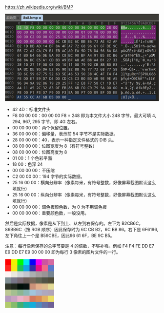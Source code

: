 
https://zh.wikipedia.org/wiki/BMP

![](attachments/Pasted%20image%2020241104235440.png)

- 42 4D：标准文件头
- F8 00 00 00：00 00 00 F8 = 248 即为本文件大小 248 字节，最大可填 4, 294, 967, 295 字节，即 4G 左右。
- 00 00 00 00：两个保留位置。
- 36 00 00 00：偏移量，表示前 54 字节不是实际数据。
- 28 00 00 00：40，表示一种指定文件格式的 DIB 头。
- 08 00 00 00：位图宽度为 8（有符号整数）
- 08 00 00 00：位图高度为 8
- 01 00：1 个色彩平面
- 18 00：色深 24
- 00 00 00 00：不压缩
- C2 00 00 00：194 字节的实际数据。
- 25 16 00 00：横向分辨率（像素每米，有符号整数，好像屏幕截图默认这么填就行）
- 25 16 00 00：纵向分辨率（像素每米，有符号整数，好像屏幕截图默认这么填就行）
- 00 00 00 00：调色板颜色数，为 0 为不用调色板
- 00 00 00 00：重要颜色数，一般没用。

然后是实际数据，像素是从下到上、从左到右保存的。左下为 B2CB6C，86BB6C（按 RGB 顺序）因此保存时为 6C CB B2，6C BB 86。右下是 6F6196, 左下角往上一个是 B59CBE，因此96 61 6F，BE 9C B5。

注意：每行像素保存的总字节要是 4 的倍数，不够补零。例如 F4 F4 FE DD E7 E9 DD E7 E9 00 00 00 即为每行 3 像素的图片文件的一行。

![](attachments/Pasted%20image%2020241105001226.png)